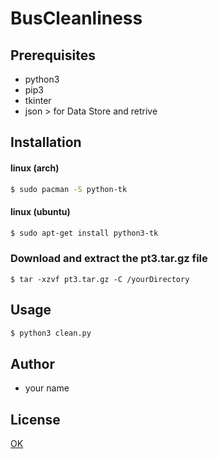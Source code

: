 # BusCleanliness

## Prerequisites
- python3
- pip3
- tkinter 
- json > for Data Store and retrive

## Installation
#### linux (arch)
```bash
$ sudo pacman -S python-tk
```
#### linux (ubuntu)
```bash
$ sudo apt-get install python3-tk
```
### Download and extract the pt3.tar.gz file
```
$ tar -xzvf pt3.tar.gz -C /yourDirectory
```
## Usage
```bash
$ python3 clean.py
```

## Author
- your name


## License
[OK](https://oskorp.com)